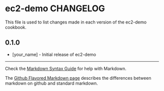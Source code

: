 ec2-demo CHANGELOG
==================

This file is used to list changes made in each version of the ec2-demo cookbook.

0.1.0
-----
- [your_name] - Initial release of ec2-demo

- - -
Check the [Markdown Syntax Guide](http://daringfireball.net/projects/markdown/syntax) for help with Markdown.

The [Github Flavored Markdown page](http://github.github.com/github-flavored-markdown/) describes the differences between markdown on github and standard markdown.
